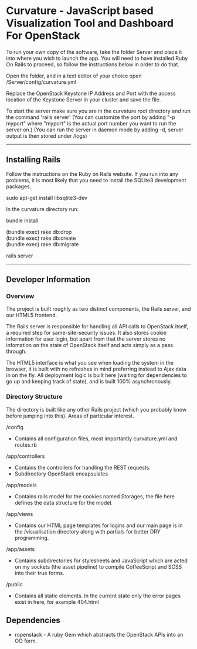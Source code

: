 Curvature - JavaScript based Visualization Tool and Dashboard For OpenStack
==========================================================================

To run your own copy of the software, take the folder Server and place it into where you wish to launch the app. You will need to have installed Ruby On Rails to proceed, so follow the instructions below in order to do that.

Open the folder, and in a text editor of your choice open /Server/config/curvature.yml 

Replace the OpenStack Keystone IP Address and Port with the access location of the Keystone Server in your cluster and save the file.

To start the server make sure you are in the curvature root directory and run the command 'rails server' 
(You can customize the port by adding "-p myport"  where "myport" is the actual port number you want to run the server on.)
(You can run the server in daemon mode by adding -d, server output is then stored under /logs)

----------------------------------

Installing Rails
----------------

Follow the instructions on the Ruby on Rails website. If you run into any problems, it is most likely that you need to install the SQLite3 development packages.  
  
sudo apt-get install libsqlite3-dev  
  
In the curvature directory run: 
  
bundle install  
  
(bundle exec) rake db:drop  
(bundle exec) rake db:create  
(bundle exec) rake db:migrate  
  
rails server  

----------------------------------

Developer Information  
---------------------

### Overview  

The project is built roughly as two distinct components, the Rails server, and our HTML5 frontend.

The Rails server is responsible for handling all API calls to OpenStack itself, a required step for same-site-security issues. It also stores cookie information for user login, but apart from that the server stores no infomation on the state of OpenStack itself and acts simply as a pass through.  

The HTML5 interface is what you see when loading the system in the browser, it is built with no refreshes in mind preferring instead to Ajax data in on the fly. All deployment logic is built here (waiting for dependencies to go up and keeping track of state), and is built 100% asynchronously.  

### Directory Structure  

The directory is built like any other Rails project (which you probably know before jumping into this). Areas of particular interest.

/config 
  - Contains all configuration files, most importantly curvature.yml and routes.rb

/app/controllers
  - Contains the controllers for handling the REST requests.
  - Subdirectory OpenStack encapsulates 

/app/models
  - Contains rails model for the cookies named Storages, the file here defines the data structure for the model.

/app/views
  - Contains our HTML page templates for logins and our main page is in the /visualisation directory along with partials for better DRY programming.

/app/assets
  - Contains subdirectories for stylesheets and JavaScript which are acted on my sockets (the asset pipeline) to compile CoffeeScript and SCSS into their true forms. 

/public
  - Contains all static elements. In the current state only the error pages exist in here, for example 404.html

Dependencies
------------

* ropenstack - A ruby Gem which abstracts the OpenStack APIs into an OO form.
